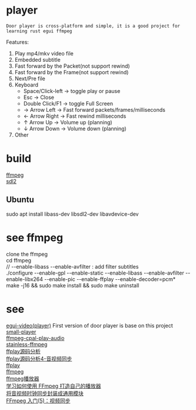 # player
   
    Door player is cross-platform and simple, it is a good project for learning rust egui ffmpeg  

Features:  
1. Play mp4/mkv video file  
2. Embedded subtitle  
3. Fast forward by the Packet(not support rewind)  
4. Fast forward by the Frame(not support rewind)  
5. Next/Pre file  
6. Keyboard  
   * Space/Click-left -> toggle play or pause  
   * Esc -> Close  
   * Double Click/F1 -> toggle Full Screen  
   * → Arrow Left  -> Fast forward packets/frames/milliseconds  
   * ← Arrow Right -> Fast rewind milliseconds  
   * ↑ Arrow Up  -> Volume up (planning)  
   * ↓ Arrow Down -> Volume down (planning)  
7. Other

# build
[ffmpeg](https://github.com/zmwangx/rust-ffmpeg/wiki/Notes-on-building)  
[sdl2](https://github.com/Rust-SDL2/rust-sdl2)  

## Ubuntu
sudo apt install libass-dev libsdl2-dev libavdevice-dev

# see ffmpeg 
clone the ffmpeg  
cd ffmpeg  
// --enable-libass --enable-avfilter : add filter subtitles  
./configure --enable-gpl --enable-static --enable-libass --enable-avfilter --enable-libx264 --enable-pic --enable-ffplay --enable-decoder=pcm*  
make -j16 && sudo make install && sudo make uninstall  

# see
[egui-video(player)](https://github.com/n00kii/egui-video)   First version of door player is base on this project   
[small-player](https://github.com/imxood/small-player)   
[ffmpeg-cpal-play-audio](https://github.com/dceddia/ffmpeg-cpal-play-audio/blob/main/src/main.rs#L53)  
[stainless-ffmpeg](https://github.com/nomalab/stainless-ffmpeg/blob/master/examples/play.rs)  
[ffplay源码分析](https://www.cnblogs.com/leisure_chn/p/10301215.html)  
[ffplay源码分析4-音视频同步](https://www.cnblogs.com/leisure_chn/p/10307089.html)  
[ffplay](https://ffmpeg.org/ffplay.html)  
[ffmpeg](https://ffmpeg.org/)  
[ffmpeg播放器](https://www.cnblogs.com/leisure_chn/p/10047035.html)  
[学习如何使用 FFmpeg 打造自己的播放器](https://cloud.tencent.com/developer/article/1940943)  
[将音视频时钟同步封装成通用模块](https://blog.csdn.net/u013113678/article/details/126898738)  
[FFmpeg 入门(5)：视频同步](https://www.samirchen.com/ffmpeg-tutorial-5/)  

